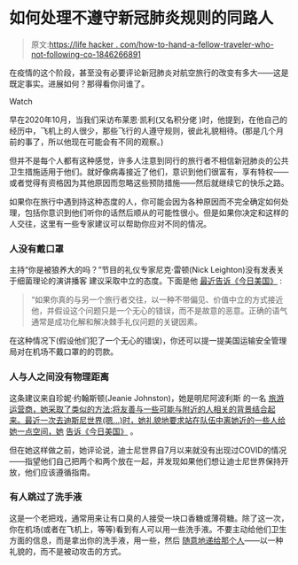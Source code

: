 # 如何处理不遵守新冠肺炎规则的同路人

> 原文:[https://life hacker . com/how-to-hand-a-fellow-traveler-who-not-following-co-1846266891](https://lifehacker.com/how-to-handle-a-fellow-traveler-who-is-not-following-co-1846266891)

在疫情的这个阶段，甚至没有必要评论新冠肺炎对航空旅行的改变有多大——这是既定事实。进展如何？那得看你问谁了。

Watch

早在2020年10月，当我们采访布莱恩·凯利(又名积分佬 )时，他提到，在他自己的经历中，飞机上的人很少，那些飞行的人遵守规则，彼此礼貌相待。(那是几个月前的事了，所以他现在可能会有不同的观察。)

但并不是每个人都有这种感觉，许多人注意到同行的旅行者不相信新冠肺炎的公共卫生措施适用于他们。就好像病毒接近了他们，意识到他们很富有，享有特权——或者觉得有资格因为其他原因而忽略这些预防措施——然后就继续它的快乐之路。

如果你在旅行中遇到持这种态度的人，你可能会因为各种原因而不完全确定如何处理，包括你意识到他们听你的话然后顺从的可能性很小。但是如果你决定和这样的人交往，这里有一些专家建议可以帮助你应对不同的情况。

### 人没有戴口罩

主持“你是被狼养大的吗？”节目的礼仪专家尼克·雷顿(Nick Leighton)没有发表关于细菌理论的演讲播客 建议采取中立的态度。下面是他 [最近告诉《今日美国》](https://www.usatoday.com/story/travel/advice/2021/02/12/how-to-deal-with-travelers-who-wont-follow-covid-rules/6709738002/) :

> “如果你真的与另一个旅行者交往，以一种不带偏见、价值中立的方式接近他，并假设这个问题只是一个无心的错误，而不是故意的恶意。正确的语气通常是成功化解和解决棘手礼仪问题的关键因素。

在这种情况下(假设他们犯了一个无心的错误)，你还可以提一提美国运输安全管理局对在机场不戴口罩的的罚款。

### 人与人之间没有物理距离

这条建议来自珍妮·约翰斯顿(Jeanie Johnston)，她是明尼阿波利斯 的一名 [旅游运营商，她采取了类似的方法:将友善与一些可能与附近的人相关的背景结合起来。最近一次去迪斯尼世界(嗯...)时，她礼貌地要求站在队伍中离她近的一些人给她一点空间，她](https://www.jeanies-journeys.com/) [告诉《今日美国》](https://www.usatoday.com/story/travel/advice/2021/02/12/how-to-deal-with-travelers-who-wont-follow-covid-rules/6709738002/) 。

但在她这样做之前，她评论说，迪士尼世界自7月以来就没有出现过COVID的情况——指望他们自己把两个和两个放在一起，并发现如果他们想让迪士尼世界保持开放，他们应该遵循指南。

### 有人跳过了洗手液

这是一个老把戏，通常用来让有口臭的人接受一块口香糖或薄荷糖。除了这一次，你在机场(或者在飞机上，等等)看到有人可以用一些洗手液。不要主动给他们卫生方面的信息，而是拿出你的洗手液，用一些，然后 [随意地递给那个人](https://www.usatoday.com/story/travel/advice/2021/02/12/how-to-deal-with-travelers-who-wont-follow-covid-rules/6709738002/)——以一种礼貌的，而不是被动攻击的方式。